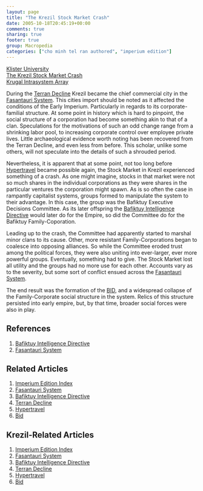 ```yaml
---
layout: page
title: "The Krezil Stock Market Crash"
date: 2005-10-18T20:45:19+00:00
comments: true
sharing: true
footer: true
group: Macropedia
categories: ["cho minh tel ran authored", "imperium edition"]
---
```


<div class='row'>
	<div class='col-md-4'><a href='/macropedia/klister-university'>Klister University</a></div>
	<div class='col-md-4'><a href='/macropedia/krezil-stock-market-crash'>The Krezil Stock Market Crash</a></div>
	<div class='col-md-4'><a href='/macropedia/krugal-intrasystem-array'>Krugal Intrasystem Array</a></div>
</div>


During the [Terran Decline](/chronology/first-decline) Krezil became the chief commercial city in the [Fasantauri System](/macropedia/fasantauri-system). This cities import should be noted as it affected the conditions of the Early Imperium. Particularly in regards to its corporate-familial structure. At some point in history which is hard to pinpoint, the social structure of a corporation had become something akin to that of a clan. Speculations for the motivations of such an odd change range from a shrinking labor pool, to increasing corporate control over employee private lives. Little archaeological evidence worth noting has been recovered from the Terran Decline, and even less from before. This scholar, unlike some others, will not speculate into the details of such a shrouded period.

Nevertheless, it is apparent that at some point, not too long before [Hypertravel](/natural-sciences/brane-hopping) became possible again, the Stock Market in Krezil experienced something of a crash. As one might imagine, stocks in that market were not so much shares in the individual corporations as they were shares in the particular ventures the corporation might spawn. As is so often the case in rampantly capitalist systems, groups formed to manipulate the system to their advantage. In this case, the group was the Bafiktuy Executive Decisions Committee. As its later offspring the [Bafiktuy Intelligence Directive](/macropedia/bafiktuy-intelligence-directive) would later do for the Empire, so did the Committee do for the Bafiktuy Family-Coporation.

Leading up to the crash, the Committee had apparently started to marshal minor clans to its cause. Other, more resistant Family-Corporations began to coalesce into opposing alliances. So while the Committee eroded trust among the political forces, they were also uniting into ever-larger, ever more powerful groups. Eventually, something had to give. The Stock Market lost all utility and the groups had no more use for each other. Accounts vary as to the severity, but some sort of conflict ensued across the [Fasantauri System](/macropedia/fasantauri-system).

The end result was the formation of the [BID](/macropedia/bafiktuy-intelligence-directive), and a widespread collapse of the Family-Corporate social structure in the system. Relics of this structure persisted into early empire, but, by that time, broader social forces were also in play.

## References
1. [Bafiktuy Intelligence Directive](/macropedia/bafiktuy-intelligence-directive)
1. [Fasantauri System](/macropedia/fasantauri-system)

## Related Articles

1. [Imperium Edition Index](/macropedia/imperium-edition-index)
2. [Fasantauri System](/macropedia/fasantauri-system)
3. [Bafiktuy Intelligence Directive](/macropedia/bafiktuy-intelligence-directive)
4. [Terran Decline](/chronology/first-decline)
5. [Hypertravel](/natural-sciences/brane-hopping)
6. [Bid](/macropedia/bafiktuy-intelligence-directive)


## Krezil-Related Articles

1. [Imperium Edition Index](/macropedia/imperium-edition-index)
2. [Fasantauri System](/macropedia/fasantauri-system)
3. [Bafiktuy Intelligence Directive](/macropedia/bafiktuy-intelligence-directive)
4. [Terran Decline](/chronology/first-decline)
5. [Hypertravel](/natural-sciences/brane-hopping)
6. [Bid](/macropedia/bafiktuy-intelligence-directive)


 
